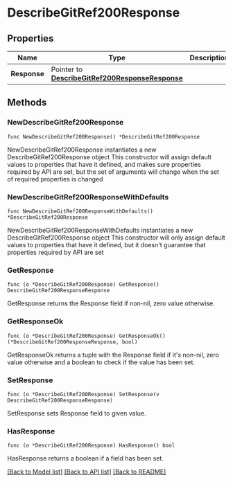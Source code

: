 # DescribeGitRef200Response

## Properties

Name | Type | Description | Notes
------------ | ------------- | ------------- | -------------
**Response** | Pointer to [**DescribeGitRef200ResponseResponse**](DescribeGitRef200ResponseResponse.md) |  | [optional] 

## Methods

### NewDescribeGitRef200Response

`func NewDescribeGitRef200Response() *DescribeGitRef200Response`

NewDescribeGitRef200Response instantiates a new DescribeGitRef200Response object
This constructor will assign default values to properties that have it defined,
and makes sure properties required by API are set, but the set of arguments
will change when the set of required properties is changed

### NewDescribeGitRef200ResponseWithDefaults

`func NewDescribeGitRef200ResponseWithDefaults() *DescribeGitRef200Response`

NewDescribeGitRef200ResponseWithDefaults instantiates a new DescribeGitRef200Response object
This constructor will only assign default values to properties that have it defined,
but it doesn't guarantee that properties required by API are set

### GetResponse

`func (o *DescribeGitRef200Response) GetResponse() DescribeGitRef200ResponseResponse`

GetResponse returns the Response field if non-nil, zero value otherwise.

### GetResponseOk

`func (o *DescribeGitRef200Response) GetResponseOk() (*DescribeGitRef200ResponseResponse, bool)`

GetResponseOk returns a tuple with the Response field if it's non-nil, zero value otherwise
and a boolean to check if the value has been set.

### SetResponse

`func (o *DescribeGitRef200Response) SetResponse(v DescribeGitRef200ResponseResponse)`

SetResponse sets Response field to given value.

### HasResponse

`func (o *DescribeGitRef200Response) HasResponse() bool`

HasResponse returns a boolean if a field has been set.


[[Back to Model list]](../README.md#documentation-for-models) [[Back to API list]](../README.md#documentation-for-api-endpoints) [[Back to README]](../README.md)


